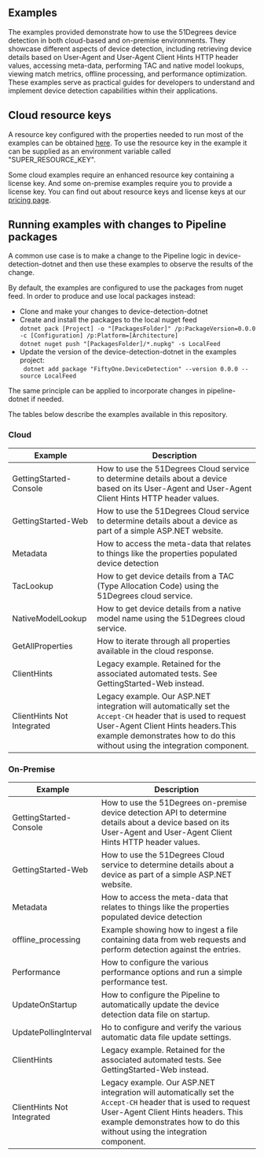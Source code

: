 ## Examples
The examples provided demonstrate how to use the 51Degrees device detection in both cloud-based and on-premise environments.
They showcase different aspects of device detection, including retrieving device details based on User-Agent and User-Agent Client Hints HTTP header values, accessing meta-data, performing TAC and native model lookups, viewing match metrics, offline processing, and performance optimization. 
These examples serve as practical guides for developers to understand and implement device detection capabilities within their applications.

## Cloud resource keys

A resource key configured with the properties needed
to run most of the examples can be obtained [here](https://configure.51degrees.com/jqz435Nc). 
To use the resource key in the example it can be supplied as an environment variable called "SUPER_RESOURCE_KEY".

Some cloud examples require an enhanced resource key containing a license key. And some
on-premise examples require you to provide a license key. You can find out about 
resource keys and license keys at our [pricing page](https://51degrees.com/pricing). 

## Running examples with changes to Pipeline packages

A common use case is to make a change to the Pipeline logic in
device-detection-dotnet and then use these examples to observe the results of the
change.

By default, the examples are configured to use the packages from nuget feed.
In order to produce and use local packages instead:

- Clone and make your changes to device-detection-dotnet
- Create and install the packages to the local nuget feed <br>
  `dotnet pack [Project] -o "[PackagesFolder]" /p:PackageVersion=0.0.0 -c [Configuration] /p:Platform=[Architecture]` <br>
  `dotnet nuget push "[PackagesFolder]/*.nupkg" -s LocalFeed `
- Update the version of the device-detection-dotnet in the examples project: <br>
   ` dotnet add package "FiftyOne.DeviceDetection" --version 0.0.0 --source LocalFeed`

The same principle can be applied to incorporate changes in pipeline-dotnet if needed.


The tables below describe the examples available in this repository.

### Cloud

| Example                                | Description |
|----------------------------------------|-------------|
| GettingStarted-Console                 | How to use the 51Degrees Cloud service to determine details about a device based on its User-Agent and User-Agent Client Hints HTTP header values. |
| GettingStarted-Web                     | How to use the 51Degrees Cloud service to determine details about a device as part of a simple ASP.NET website. |
| Metadata                               | How to access the meta-data that relates to things like the properties populated device detection |
| TacLookup                              | How to get device details from a TAC (Type Allocation Code) using the 51Degrees cloud service. |
| NativeModelLookup                      | How to get device details from a native model name using the 51Degrees cloud service. |
| GetAllProperties                       | How to iterate through all properties available in the cloud response. |
| ClientHints                            | Legacy example. Retained for the associated automated tests. See GettingStarted-Web instead. |
| ClientHints Not Integrated             | Legacy example. Our ASP.NET integration will automatically set the `Accept-CH` header that is used to request User-Agent Client Hints headers.This example demonstrates how to do this without using the integration component. |

### On-Premise

| Example                                | Description |
|----------------------------------------|-------------|
| GettingStarted-Console                 | How to use the 51Degrees on-premise device detection API to determine details about a device based on its User-Agent and User-Agent Client Hints HTTP header values. |
| GettingStarted-Web                     | How to use the 51Degrees Cloud service to determine details about a device as part of a simple ASP.NET website. |
| Metadata                               | How to access the meta-data that relates to things like the properties populated device detection |
| offline_processing                     | Example showing how to ingest a file containing data from web requests and perform detection against the entries. |
| Performance                            | How to configure the various performance options and run a simple performance test. |
| UpdateOnStartup                        | How to configure the Pipeline to automatically update the device detection data file on startup. |
| UpdatePollingInterval                  | Ho to configure and verify the various automatic data file update settings. |
| ClientHints                            | Legacy example. Retained for the associated automated tests. See GettingStarted-Web instead. |
| ClientHints Not Integrated             | Legacy example. Our ASP.NET integration will automatically set the `Accept-CH` header that is used to request User-Agent Client Hints headers. This example demonstrates how to do this without using the integration component. |
